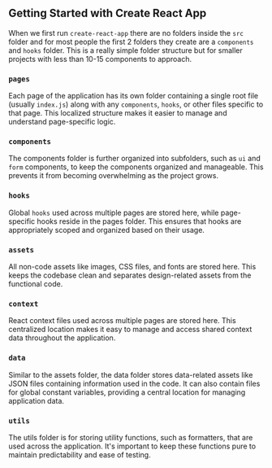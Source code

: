 ## Getting Started with Create React App

When we first run `create-react-app` there are no folders inside the `src` folder and for most people the first 2 folders they create are a `components` and `hooks` folder. This is a really simple folder structure but for smaller projects with less than 10-15 components to approach.

### `pages`

Each page of the application has its own folder containing a single root file (usually `index.js`) along with any `components`, `hooks`, or other files specific to that page. This localized structure makes it easier to manage and understand page-specific logic.

### `components`

The components folder is further organized into subfolders, such as `ui` and `form` components, to keep the components organized and manageable. This prevents it from becoming overwhelming as the project grows.

### `hooks`

Global `hooks` used across multiple pages are stored here, while page-specific hooks reside in the pages folder. This ensures that hooks are appropriately scoped and organized based on their usage.

### `assets`

All non-code assets like images, CSS files, and fonts are stored here. This keeps the codebase clean and separates design-related assets from the functional code.

### `context`

React context files used across multiple pages are stored here. This centralized location makes it easy to manage and access shared context data throughout the application.

### `data`

Similar to the assets folder, the data folder stores data-related assets like JSON files containing information used in the code. It can also contain files for global constant variables, providing a central location for managing application data.

### `utils`

The utils folder is for storing utility functions, such as formatters, that are used across the application. It's important to keep these functions pure to maintain predictability and ease of testing.
